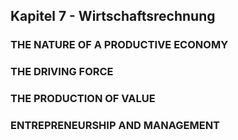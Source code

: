 ## Kapitel 7 - Wirtschaftsrechnung


### THE NATURE OF A PRODUCTIVE ECONOMY


### THE DRIVING FORCE


### THE PRODUCTION OF VALUE


### ENTREPRENEURSHIP AND MANAGEMENT

